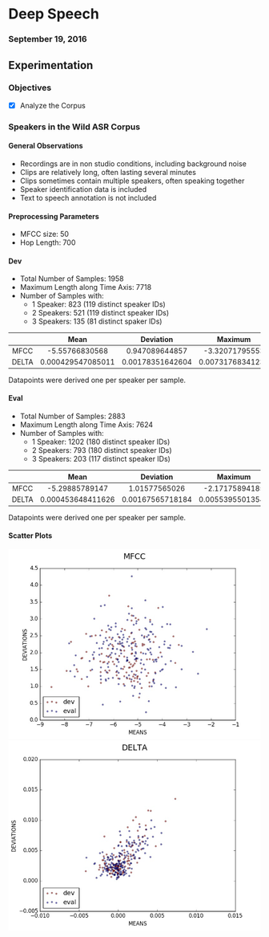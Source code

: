 # Deep Speech
### September 19, 2016

## Experimentation

### Objectives

* [x] Analyze the Corpus

###  Speakers in the Wild ASR Corpus

#### General Observations

* Recordings are in non studio conditions, including background noise
* Clips are relatively long, often lasting several minutes
* Clips sometimes contain multiple speakers, often speaking together
* Speaker identification data is included
* Text to speech annotation is not included

#### Preprocessing Parameters

* MFCC size: 50
* Hop Length: 700

#### Dev

* Total Number of Samples: 1958
* Maximum Length along Time Axis: 7718
* Number of Samples with:
	* 1 Speaker: 823 (119 distinct speaker IDs)
	* 2 Speakers: 521 (119 distinct speaker IDs)
	* 3 Speakers: 135 (81 distinct spaker IDs)

| | Mean | Deviation | Maximum | Minimum |
|:-:|:-:|:-:|:-:|:-:|
| MFCC | -5.55766830568 | 0.947089644857 | -3.32071795553 | -8.52933115147 |
| DELTA | 0.000429547085011 | 0.00178351642604 | 0.00731768341235 | -0.00416366709332 |

Datapoints were derived one per speaker per sample.

#### Eval

* Total Number of Samples: 2883
* Maximum Length along Time Axis: 7624
* Number of Samples with:
	* 1 Speaker: 1202 (180 distinct speaker IDs)
	* 2 Speakers: 793 (180 distinct speaker IDs)
	* 3 Speakers: 203 (117 distinct speaker IDs)

| | Mean | Deviation | Maximum | Minimum |
|:-:|:-:|:-:|:-:|:-:|
| MFCC | -5.29885789147 | 1.01577565026 | -2.17175894185 | -7.81766670605 |
| DELTA | 0.000453648411626 | 0.00167565718184 | 0.00553955013547 | -0.00406117226969 |

Datapoints were derived one per speaker per sample.

#### Scatter Plots

![MFCC](mfcc[sitw].jpg)
![DELTA](delta[sitw].jpg)
